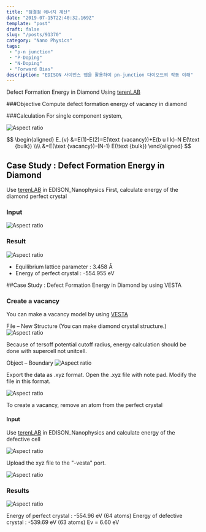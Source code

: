 ```yaml
---
title: "점결점 에너지 계산"
date: "2019-07-15T22:40:32.169Z"
template: "post"
draft: false
slug: "/posts/91370"
category: "Nano Physics"
tags: 
 - "p-n junction"
 - "P-Doping"
 - "N-Doping"
 - "Forward Bias"
description: "EDISON 사이언스 앱을 활용하여 pn-junction 다이오드의 작동 이해"
---
```


Defect Formation Energy in Diamond Using [terenLAB](https://www.edison.re.kr/web/nano/scienceappstore/-/scienceapp/terenLAB/1-0-0/view)


###Objective 
Compute defect formation energy of vacancy in diamond

###Calculation 
For single component system,

![Aspect ratio](/media/POST/9137/0.jpg)

$$
\begin{aligned} E_{v} &=E(1)-E(2)=E(\text {vacancy})+E(b u l k)-N E(\text {bulk}) \\\\ &=E(\text {vacancy})-(N-1) E(\text {bulk}) \end{aligned}
$$


## Case Study : Defect Formation Energy in Diamond

Use [terenLAB](https://www.edison.re.kr/web/nano/scienceappstore/-/scienceapp/terenLAB/1-0-0/view) in EDISON_Nanophysics First, calculate energy of the diamond perfect crystal

### Input

![Aspect ratio](/media/POST/9137/input1.jpg)

### Result

![Aspect ratio](/media/POST/9137/2.jpg)

- Equilibrium lattice parameter : 3.458 Å 
- Energy of perfect crystal : -554.955 eV


##Case Study : Defect Formation Energy in Diamond by using VESTA


### Create a vacancy

You can make a vacancy model by using [VESTA](http://jp-minerals.org/vesta/en/download.html)

File – New Structure (You can make diamond crystal structure.)
![Aspect ratio](/media/POST/9137/3.jpg)

Because of tersoff potential cutoff radius, energy calculation should be done with supercell not unitcell.

Object – Boundary
![Aspect ratio](/media/POST/9137/4.jpg)


Export the data as .xyz format. Open the .xyz file with note pad. Modify the file in this format.

![Aspect ratio](/media/POST/9137/5.jpg)

To create a vacancy, remove an atom from the perfect crystal


#### Input

Use [terenLAB](https://www.edison.re.kr/web/nano/scienceappstore/-/scienceapp/terenLAB/1-0-0/view)  in EDISON_Nanophysics and calculate energy of the defective cell

![Aspect ratio](/media/POST/9137/input2.jpg)

Upload the xyz file to the "-vesta" port.

![Aspect ratio](/media/POST/9137/input3.jpg)


### Results

![Aspect ratio](/media/POST/9137/7.jpg)

Energy of perfect crystal : -554.96 eV (64 atoms) 
Energy of defective crystal : -539.69 eV (63 atoms) 
Ev = 6.60 eV

